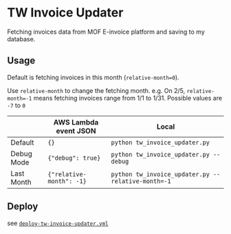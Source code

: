 # TW Invoice Updater

Fetching invoices data from MOF E-invoice platform and saving to my database.

## Usage

Default is fetching invoices in this month (`relative-month=0`).

Use `relative-month` to change the fetching month. e.g. On 2/5, `relative-month=-1` means fetching invoices range from 1/1 to 1/31. Possible values are `-7` to `0`

|            | AWS Lambda event JSON    | Local                                              |
| ---------- | ------------------------ | -------------------------------------------------- |
| Default    | `{}`                     | `python tw_invoice_updater.py`                     |
| Debug Mode | `{"debug": true}`        | `python tw_invoice_updater.py --debug`             |
| Last Month | `{"relative-month": -1}` | `python tw_invoice_updater.py --relative-month=-1` |

## Deploy

see [`deploy-tw-invoice-updater.yml`](../.github/workflows/deploy-tw-invoice-updater.yml)
